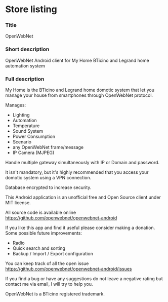 # Store listing

### Title
OpenWebNet

### Short description
OpenWebNet Android client for My Home BTicino and Legrand home automation system

### Full description
My Home is the BTicino and Legrand home domotic system that let you manage your house from smartphones through OpenWebNet protocol.

Manages:
- Lighting
- Automation
- Temperature
- Sound System
- Power Consumption
- Scenario
- any OpenWebNet frame/message
- IP Camera (MJPEG)

Handle multiple gateway simultaneously with IP or Domain and password.

It isn't mandatory, but it's highly recommended that you access your domotic system using a VPN connection.

Database encrypted to increase security.

This Android application is an unofficial free and Open Source client under MIT license.

All source code is available online https://github.com/openwebnet/openwebnet-android

If you like this app and find it useful please consider making a donation. Some possible future improvements:
- Radio
- Quick search and sorting
- Backup / Import / Export configuration

You can keep track of all the open issue https://github.com/openwebnet/openwebnet-android/issues

If you find a bug or have any suggestions do not leave a negative rating but contact me via email, I will try to help you.

OpenWebNet is a BTicino registered trademark.